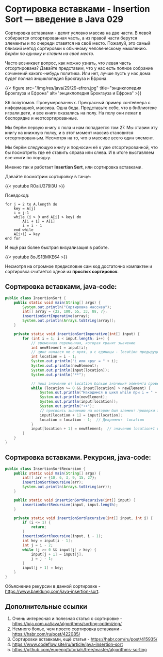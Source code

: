# Сортировка вставками - Insertion Sort — введение в Java 029

Сортировка вставками - делит условно массив на две части. В левой собирается отсортированная часть, а из правой части берутся элементы и по очереди ставятся на своё место. Пожалуй, это самый близкий метод сортировки к обычному человеческому мышлению. _Берём по одному и ставим на своё место._

Часто возникает вопрос, как можно узнать, что левая часть отсортирована? Давайте представим, что у нас есть полное собрание сочинений какого-нибудь политика. Или нет, лучше пусть у нас дома будет полная энциклопедия Брокгауза и Ефрона.

{{< figure src="/img/res/java/29/29-efron.jpg" title="энциклопедия Брокгауза и Ефрона" alt="энциклопедия Брокгауза и Ефрона" >}}

86 полутомов. Пронумерованных. Прекрасный пример контейнера с информацией, массива. Одна беда. Представьте себе, что в библиотеке играли дети, и все книги оказались на полу. На полу они лежат в беспорядке и неотсортированные. 

Мы берём первую книгу с пола и нам попадается том 27. Мы ставим эту книгу на книжную полку, и в этот момент массив становится отсортированным. Несмотря на то, что в массиве всего один элемент.

Мы берём следующую книгу и подносим её к уже отсортированной, что бы посмотреть где её ставить справа или слева. И в итоге выставляем все книги по порядку.

Именно так и работает **Insertion Sort**, или сортировка вставками.

Давайте посмотрим сортировку в танце:

{{< youtube ROalU379l3U >}}

Псевдокод:
```code
for j = 2 to A.length do 
    key = A[j]
    i = j-1
    while (i > 0 and A[i] > key) do 
        A[i + 1] = A[i]
        i = i - 1
    end while
    A[i+1] = key
end for
```

И ещё раз более быстрая визуализация в работе. 

{{< youtube 8oJS1BMKE64 >}}

Несмотря на огромное предисловие сам код достаточно компактен и сортировка считается одной из __простых сортировок__.

## Сортировка вставками, java-code:

```java
public class InsertionSort {
    public static void main(String[] args) {
        System.out.println("Сортировка массива");
        int[] array = {22, 100, 55, 33, 88, 7};
        insertionSortImperative(array);
        System.out.println(Arrays.toString(array));
    }

    private static void insertionSortImperative(int[] input) {
        for (int i = 1; i < input.length; i++) {
            // временная переменная, которая хранит значение
            int newElement = input[i]; 
            // цикл начался не с нуля, а с единицы - location предыдущее МЕСТО от элемента массива
            int location = i - 1; 
            System.out.println("i или круг = " + i);
            System.out.println(newElement);
            System.out.println(input[location]);
            System.out.println("**");

            // пока значение от location больше значения элемента проверки
            while (location >= 0 && input[location] > newElement) { 
                System.out.println("Находимся в цикл while при i = " + i);
                System.out.println(newElement);
                System.out.println(input[location]);
                System.out.println("++");
                // присвоить значению на котором был элемент проверки значение предыдущего
                input[location + 1] = input[location]; 
                location = location - 1;  // Декремент  location
            }
            input[location + 1] = newElement;  // значению location+1 передаём значение из памяти
        }
    }
}
```

## Сортировка вставками. Рекурсия, java-code:

```java
public class InsertionSortRecursion {
    public static void main(String[] args) {
        int[] arr = {10, 6, 3, 9, 15, 27};
        insertionSortRecursive(arr);
        System.out.println(Arrays.toString(arr));
    }

    public static void insertionSortRecursive(int[] input) {
        insertionSortRecursive(input, input.length);
    }

    private static void insertionSortRecursive(int[] input, int i) {
        if (i <= 1) {
            return;
        }
        insertionSortRecursive(input, i - 1);
        int key = input[i - 1];
        int j = i - 2;
        while (j >= 0 && input[j] > key) {
            input[j + 1] = input[j];
            j = j - 1;
        }
        input[j + 1] = key;
    }
}
```

Объяснение рекурсии в данной сортировке - https://www.baeldung.com/java-insertion-sort.

## Дополнительные ссылки

1. Очень интересная и полезная статья о сортировке - https://juja.com.ua/java/algorithms/sorting-optimizing/
2. Немного болье, чем просто сортировка вставками  - https://habr.com/ru/post/422085/
3. Сортировки вставками, ещё статья - https://habr.com/ru/post/415935/
4. https://www.codeflow.site/ru/article/java-insertion-sort
5. https://github.com/eugenp/tutorials/tree/master/algorithms-sorting


